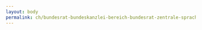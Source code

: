 ```yaml
---
layout: body
permalink: ch/bundesrat-bundeskanzlei-bereich-bundesrat-zentrale-sprachdienste-sektion-franzoesisch/
---
```


